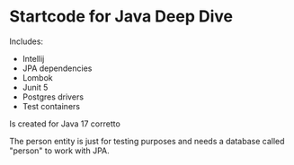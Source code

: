 # Startcode for Java Deep Dive

Includes:

- Intellij
- JPA dependencies
- Lombok
- Junit 5
- Postgres drivers
- Test containers

Is created for Java 17 corretto

The person entity is just for testing purposes and needs a database called "person" to work with JPA.